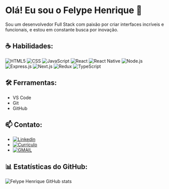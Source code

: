 # Olá! Eu sou o Felype Henrique 👋

Sou um desenvolvedor Full Stack com paixão por criar interfaces incríveis e funcionais, e estou em constante busca por inovação.

## ☕ Habilidades:
<div style="display: inline_block">
    <img alt="HTML5" src="https://img.shields.io/badge/HTML5-E34F26?style=for-the-badge&logo=html5&logoColor=white"/>
    <img alt="CSS" src="https://img.shields.io/badge/CSS-239120?&style=for-the-badge&logo=css3&logoColor=white"/>
    <img alt="JavaScript" src="https://img.shields.io/badge/JavaScript-323330?style=for-the-badge&logo=javascript&logoColor=F7DF1E"/>
    <img alt="React" src="https://img.shields.io/badge/React-20232A?style=for-the-badge&logo=react&logoColor=61DAFB"/>
    <img alt="React Native" src="https://img.shields.io/badge/React_Native-20232A?style=for-the-badge&logo=react&logoColor=61DAFB"/>
    <img alt="Node.js" src="https://img.shields.io/badge/Node.js-339933?style=for-the-badge&logo=node.js&logoColor=white"/>
    <img alt="Express.js" src="https://img.shields.io/badge/Express.js-000000?style=for-the-badge&logo=express&logoColor=white"/>
    <img alt="Next.js" src="https://img.shields.io/badge/Next.js-000000?style=for-the-badge&logo=next.js&logoColor=white"/>
    <img alt="Redux" src="https://img.shields.io/badge/Redux-764ABC?style=for-the-badge&logo=redux&logoColor=white"/>
    <img alt="TypeScript" src="https://img.shields.io/badge/TypeScript-3178C6?style=for-the-badge&logo=typescript&logoColor=white"/>
</div>

## 🛠️ Ferramentas:
- VS Code
- Git
- GitHub

## 📫 Contato:
- [![Linkedin](https://img.shields.io/badge/LinkedIn-0077B5?style=for-the-badge&logo=linkedin&logoColor=white)](https://www.linkedin.com/in/felypehenrique/)
- [![Currículo](https://img.shields.io/badge/-Currículo-999?style=for-the-badge&logo=DropBox&logoColor=white)](https://github.com/Felype-Henrique/Felype-Henrique/raw/main/docs/Curr%C3%ADculo.pdf)
- [![GMAIL](https://img.shields.io/badge/Gmail-D14836?style=for-the-badge&logo=gmail&logoColor=white)](mailto:felypehenrique25@gmail.com)

## 📊 Estatísticas do GitHub:
![Felype Henrique GitHub stats](https://github-readme-stats.vercel.app/api?username=Felype-Henrique&show_icons=true&theme=tokyonight)
